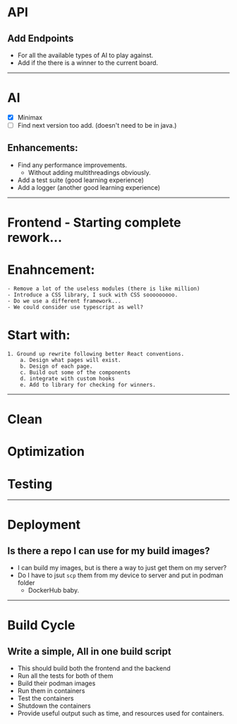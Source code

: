 # API
## Add Endpoints
- For all the available types of AI to play against.
- Add if the there is a winner to the current board.


-----------------------------------------------------------------------------------------
# AI 
- [x] Minimax 
- [ ] Find next version too add. (doesn't need to be in java.)
## Enhancements:
- Find any performance improvements.
    - Without adding multithreadings obviously.
- Add a test suite (good learning experience)
- Add a logger     (another good learning experience)


-----------------------------------------------------------------------------------------
# Frontend - Starting complete rework...

# Enahncement:
    - Remove a lot of the useless modules (there is like million)
    - Introduce a CSS library, I suck with CSS sooooooooo.
    - Do we use a different framework...
    - We could consider use typescript as well?

# Start with:
    1. Ground up rewrite following better React conventions.
        a. Design what pages will exist.
        b. Design of each page.
        c. Build out some of the components
        d. integrate with custom hooks
        e. Add to library for checking for winners.

-----------------------------------------------------------------------------------------
# Clean
# Optimization
# Testing

-----------------------------------------------------------------------------------------
# Deployment

## Is there a repo I can use for my build images?
- I can build my images, but is there a way to just get them on my server?
- Do I have to jsut `scp` them from my device to server and put in podman folder
    - DockerHub baby.

-----------------------------------------------------------------------------------------
# Build Cycle
## Write a simple, All in one build script
- This should build both the frontend and the backend
- Run all the tests for both of them
- Build their podman images
- Run them in containers
- Test the containers
- Shutdown the containers
- Provide useful output such as time, and resources used for containers.

